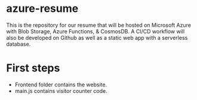 # azure-resume
This is the repository for our resume that will be hosted on Microsoft Azure with Blob Storage, Azure Functions, &amp; CosmosDB. A CI/CD workflow will also be developed on Github as well as a static web app with a serverless database.

# First steps

- Frontend folder contains the website.
- main.js contains visitor counter code.
